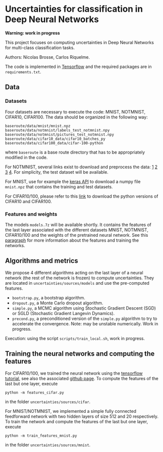 # Uncertainties for classification in Deep Neural Networks

__Warning: work in progress__

This project focuses on computing uncertainties in Deep Neural Networks for
multi-class classification tasks.

Authors: Nicolas Brosse, Carlos Riquelme.

The code is implemented in [Tensorflow](https://www.tensorflow.org/) and the
required packages are in `requirements.txt`.

## Data

### Datasets

Four datasets are necessary to execute the code: MNIST, NOTMNIST, CIFAR10,
CIFAR100. The data should be organized in the following way:

```
baseroute/data/mnist/mnist.npz
baseroute/data/notmnist/labels_test_notmnist.npy
baseroute/data/notmnist/pictures_test_notmnist.npy
baseroute/data/cifar10_data/cifar10_batches_py
baseroute/data/cifar100_data/cifar-100-python
```

where `baseroute` is a base route directory that has to be appropriately
modified in the code.

For NOTMNIST, several links exist to download and preprocess the data:
[1](https://leemeng.tw/simple-image-recognition-using-notmnist-dataset.html)
[2](https://github.com/davidflanagan/notMNIST-to-MNIST)
[3](http://yaroslavvb.blogspot.com/2011/09/notmnist-dataset.html)
[4](https://www.ritchieng.com/machine-learning/deep-learning/tensorflow/notmnist/).
For simplicity, the test dataset will be available.

For MNIST, use for example the
[keras API](https://www.tensorflow.org/api_docs/python/tf/keras/datasets/mnist)
to download a numpy file `mnist.npz` that contains the training and test
datasets.

For CIFAR10/100, please refer to this
[link](https://www.cs.toronto.edu/~kriz/cifar.html) to download the python
versions of CIFAR10 and CIFAR100.

### Features and weights

The models `models.7z` will be available shortly. 
It contains the features of the last layer associated with
the different datasets MNIST, NOTMNIST, CIFAR10/100 and the weights of the
pretrained neural network. See this [paragraph](training) for more information
about the features and training the networks.

## Algorithms and metrics

We propose 4 different algorithms acting on the last layer of a neural network
(the rest of the network is frozen) to compute uncertainties. They are located
in `uncertainties/sources/models` and use the pre-computed features.

*   `bootstrap.py`, a bootstrap algorithm.
*   `dropout.py`, a Monte Carlo dropout algorithm.
*   `simple.py`, a MCMC algorithm using Stochastic Gradient Descent (SGD) or
    SGLD (Stochastic Gradient Langevin Dynamics).
*   `precond.py`, a preconditioned version of the `simple.py` algorithm to try
    to accelerate the convergence. Note: may be unstable numerically. Work in
    progress.

Execution: using the script `scripts/train_local.sh`, work in progress.

## Training the neural networks and computing the features <training>

For CIFAR10/100, we trained the neural network using the
[tensorflow tutorial](https://www.tensorflow.org/tutorials/images/deep_cnn), see
also the associated
[github page](https://github.com/tensorflow/models/tree/master/tutorials/image/cifar10).
To compute the features of the last but one layer, execute

```
python -m features_cifar.py
```

in the folder `uncertainties/sources/cifar`.

For MNIST/NOTMNIST, we implemented a simple fully connected feedforward network
with two hidden layers of size 512 and 20 respectively. To train the network and
compute the features of the last but one layer, execute

```
python -m train_features_mnist.py
```

in the folder `uncertainties/sources/mnist`.
